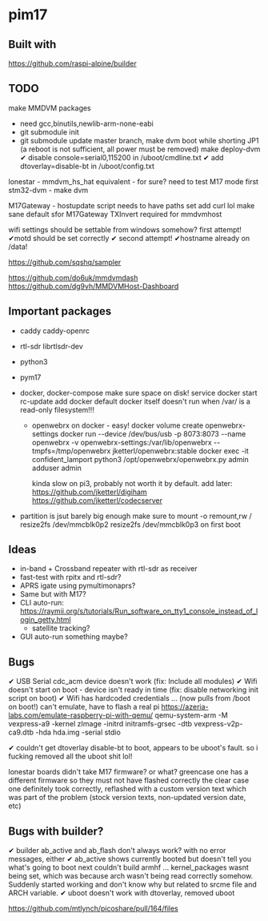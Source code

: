 # pim17


## Built with
https://github.com/raspi-alpine/builder


## TODO
make MMDVM packages
 - need gcc,binutils,newlib-arm-none-eabi
 - git submodule init
 - git submodule update
 master branch, make dvm
 boot while shorting JP1 (a reboot is not sufficient, all power must be removed)
 make deploy-dvm
✔ disable console=serial0,115200 in /uboot/cmdline.txt
✔ add dtoverlay=disable-bt in /uboot/config.txt

 lonestar - mmdvm_hs_hat equivalent - for sure? need to test M17 mode first
 stm32-dvm - make dvm 

 M17Gateway - hostupdate script needs to have paths set
 add curl lol
 make sane default sfor M17Gateway
 TXInvert required for mmdvmhost


wifi settings should be settable from windows somehow?
  first attempt!
✔motd should be set correctly
✔  second attempt!
✔hostname already on /data!

https://github.com/sqshq/sampler

https://github.com/do6uk/mmdvmdash
https://github.com/dg9vh/MMDVMHost-Dashboard

## Important packages

* caddy caddy-openrc 
* rtl-sdr librtlsdr-dev
* python3
* pym17
* docker, docker-compose
	make sure space on disk!
	service docker start
	rc-update add docker default
  docker itself doesn't run when /var/ is a read-only filesystem!!!
  * openwebrx on docker - easy!
	docker volume create openwebrx-settings
	docker run --device /dev/bus/usb -p 8073:8073 --name openwebrx -v openwebrx-settings:/var/lib/openwebrx --tmpfs=/tmp/openwebrx jketterl/openwebrx:stable
	docker exec -it confident_lamport python3 /opt/openwebrx/openwebrx.py admin adduser admin

	kinda slow on pi3, probably not worth it by default.
  	add later:
	https://github.com/jketterl/digiham
	https://github.com/jketterl/codecserver

* partition is jsut barely big enough
	make sure to 
	mount -o remount,rw /
	resize2fs /dev/mmcblk0p2
	resize2fs /dev/mmcblk0p3
	on first boot


## Ideas
* in-band + Crossband repeater with rtl-sdr as receiver
* fast-test with rpitx and rtl-sdr?
* APRS igate using pymultimonaprs?
* Same but with M17?
* CLI auto-run: https://raymii.org/s/tutorials/Run_software_on_tty1_console_instead_of_login_getty.html
  * satellite tracking?
* GUI auto-run something maybe?

## Bugs
✔ USB Serial cdc_acm device doesn't work (fix: Include all modules)
✔ Wifi doesn't start on boot - device isn't ready in time (fix: disable networking init script on boot)
✔ Wifi has hardcoded credentials ... (now pulls from /boot on boot!)
can't emulate, have to flash a real pi https://azeria-labs.com/emulate-raspberry-pi-with-qemu/
qemu-system-arm -M vexpress-a9 -kernel zImage -initrd initramfs-grsec -dtb vexpress-v2p-ca9.dtb -hda hda.img -serial stdio

✔ couldn't get dtoverlay disable-bt to boot, appears to be uboot's fault. so i fucking removed all the uboot shit lol!

lonestar boards didn't take M17 firmware? or what? greencase one has a different firmware so they must not have flashed correctly
the clear case one definitely took correctly, reflashed with a custom version text which was part of the problem (stock version texts, non-updated version date, etc)

## Bugs with builder?
✔ builder ab_active and ab_flash don't always work? with no error messages, either
✔ ab_active shows currently booted but doesn't tell you what's going to boot next
couldn't build armhf ... kernel_packages wasnt being set, which was because arch wasn't being read correctly somehow. Suddenly started working and don't know why but related to srcme file and ARCH variable.
✔ uboot doesn't work with dtoverlay, removed uboot



https://github.com/mtlynch/picoshare/pull/164/files
